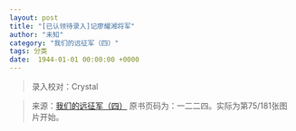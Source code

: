 ```yaml
---
layout: post
title: "[已认领待录入]记廖耀湘将军"
author: "未知"
category: "我们的远征军（四）"
tags: 分类
date:  1944-01-01 00:00:00 +0000
---
```


> 录入校对：Crystal

> 来源：[我们的远征军（四）](https://www.modernhistory.org.cn/#/DocumentDetails_ts_da?fileCode=0003_ts_00000373&title=%E6%88%91%E4%BB%AC%E7%9A%84%E8%BF%9C%E5%BE%81%E5%86%9B%EF%BC%88%E5%9B%9B%EF%BC%89&flag=false) 原书页码为：一二二四。实际为第75/181张图片开始。
